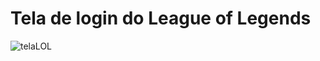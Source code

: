 # Tela de login do League of Legends

![telaLOL](https://user-images.githubusercontent.com/8114976/207803112-bd119ea5-e1f3-494d-93b9-13762d328673.png)
